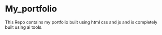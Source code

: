 ﻿# My_portfolio
This Repo contains my portfolio built using html css and js and is completely built using ai tools.
